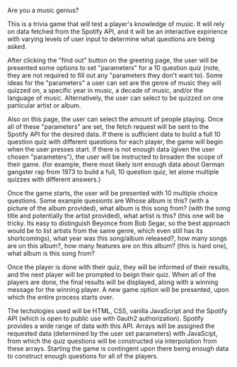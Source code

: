 Are you a music genius?

This is a trivia game that will test a player's knowledge of music. It will rely on data fetched from the Spotify API, and it will be an interactive expirience with varying levels of user input to determine what questions are being asked.

After clicking the "find out" button on the greeting page, the user will be presented some options to set "parameters" for a 10 question quiz (note, they are not required to fill out any "parameters they don't want to). Some ideas for the "parameters" a user can set are the genre of music they will quizzed on, a specific year in music, a decade of music, and/or the language of music. Alternatively, the user can select to be quizzed on one particular artist or album. 

Also on this page, the user can select the amount of people playing. Once all of these "parameters" are set, the fetch request will be sent to the Spotify API for the desired data. If there is sufficient data to build a full 10 question quiz with different questions for each player, the game will begin when the user presses start. If there is not enough data (given the user chosen "parameters"), the user will be instructed to broaden the scope of their game. (for example, there most likely isnt enough data about German gangster rap from 1973 to build a full, 10 question quiz, let alone multiple quizzes with different answers.)

Once the game starts, the user will be presented with 10 multiple choice questions. Some example quesionts are Whose album is this? (with a picture of the album provided), what album is this song from? (with the song title and potentially the artist provided), what artist is this? (this one will be tricky. Its easy to distinguish Beyonce from Bob Segar, so the best approach would be to list artists from the same genre, which even still has its shortcomings), what year was this song/album released?, how many songs are on this album?, how many features are on this album? (this is hard one), what album is this song from?

Once the player is done with their quiz, they will be informed of their results, and the next player will be prompted to beign their quiz. When all of the players are done, the final results will be displayed, along with a winning message for the winning player. A new game option will be presented, upon which the entire process starts over.

The techologies used will be HTML, CSS, vanilla JavaScript and the Spotify API (which is open to public use with 0auth2 authorization). Spotify provides a wide range of data with this API. Arrays will be assigned the requested data (determined by the user set parameters) with JavaScipt, from which the quiz questions will be constructed via interpolation from these arrays. Starting the game is contingent upon there being enough data to construct enough questions for all of the players. 
